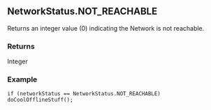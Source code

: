 NetworkStatus.NOT_REACHABLE
-----------
Returns an integer value (0) indicating the Network is not reachable.

### Returns ###
Integer

### Example ###
    if (networkStatus == NetworkStatus.NOT_REACHABLE) doCoolOfflineStuff();